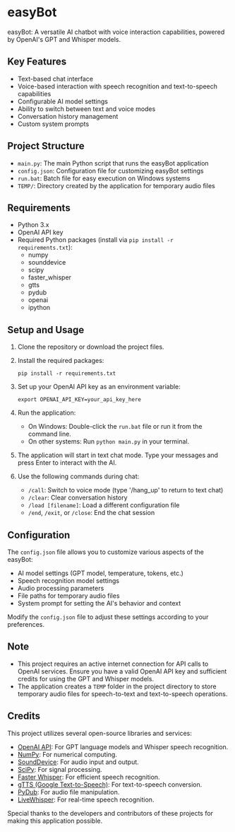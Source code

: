 # easyBot

easyBot: A versatile AI chatbot with voice interaction capabilities, powered by OpenAI's GPT and Whisper models.

## Key Features

- Text-based chat interface
- Voice-based interaction with speech recognition and text-to-speech capabilities
- Configurable AI model settings
- Ability to switch between text and voice modes
- Conversation history management
- Custom system prompts

## Project Structure

- `main.py`: The main Python script that runs the easyBot application
- `config.json`: Configuration file for customizing easyBot settings
- `run.bat`: Batch file for easy execution on Windows systems
- `TEMP/`: Directory created by the application for temporary audio files

## Requirements

- Python 3.x
- OpenAI API key
- Required Python packages (install via `pip install -r requirements.txt`):
  - numpy
  - sounddevice
  - scipy
  - faster_whisper
  - gtts
  - pydub
  - openai
  - ipython

## Setup and Usage

1. Clone the repository or download the project files.
2. Install the required packages:
   ```
   pip install -r requirements.txt
   ```
3. Set up your OpenAI API key as an environment variable:
   ```
   export OPENAI_API_KEY=your_api_key_here
   ```
4. Run the application:
   - On Windows: Double-click the `run.bat` file or run it from the command line.
   - On other systems: Run `python main.py` in your terminal.

5. The application will start in text chat mode. Type your messages and press Enter to interact with the AI.
6. Use the following commands during chat:
   - `/call`: Switch to voice mode (type '/hang_up' to return to text chat)
   - `/clear`: Clear conversation history
   - `/load [filename]`: Load a different configuration file
   - `/end`, `/exit`, or `/close`: End the chat session

## Configuration

The `config.json` file allows you to customize various aspects of the easyBot:

- AI model settings (GPT model, temperature, tokens, etc.)
- Speech recognition model settings
- Audio processing parameters
- File paths for temporary audio files
- System prompt for setting the AI's behavior and context

Modify the `config.json` file to adjust these settings according to your preferences.

## Note

- This project requires an active internet connection for API calls to OpenAI services. Ensure you have a valid OpenAI API key and sufficient credits for using the GPT and Whisper models.
- The application creates a `TEMP` folder in the project directory to store temporary audio files for speech-to-text and text-to-speech operations.

## Credits

This project utilizes several open-source libraries and services:

- [OpenAI API](https://openai.com/): For GPT language models and Whisper speech recognition.
- [NumPy](https://numpy.org/): For numerical computing.
- [SoundDevice](https://python-sounddevice.readthedocs.io/): For audio input and output.
- [SciPy](https://www.scipy.org/): For signal processing.
- [Faster Whisper](https://github.com/SYSTRAN/faster-whisper): For efficient speech recognition.
- [gTTS (Google Text-to-Speech)](https://gtts.readthedocs.io/): For text-to-speech conversion.
- [PyDub](https://github.com/jiaaro/pydub): For audio file manipulation.
- [LiveWhisper](https://github.com/Nikorasu/LiveWhisper): For real-time speech recognition.

Special thanks to the developers and contributors of these projects for making this application possible.
